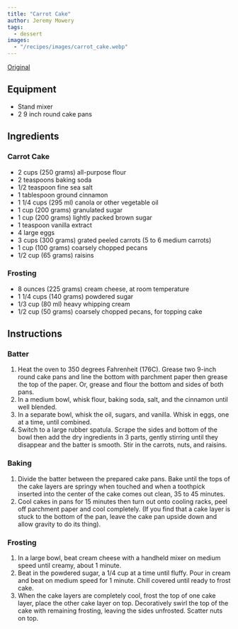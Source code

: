 ```yaml
---
title: "Carrot Cake"
author: Jeremy Mowery
tags:
  - dessert
images:
  - "/recipes/images/carrot_cake.webp"
---
```


[Original](https://www.inspiredtaste.net/25753/carrot-cake-recipe/itr_print/)

## Equipment

- Stand mixer
- 2 9 inch round cake pans

## Ingredients

### Carrot Cake

- 2 cups (250 grams) all-purpose flour
- 2 teaspoons baking soda
- 1/2 teaspoon fine sea salt
- 1 tablespoon ground cinnamon
- 1 1/4 cups (295 ml) canola or other vegetable oil
- 1 cup (200 grams) granulated sugar
- 1 cup (200 grams) lightly packed brown sugar
- 1 teaspoon vanilla extract
- 4 large eggs
- 3 cups (300 grams) grated peeled carrots (5 to 6 medium carrots)
- 1 cup (100 grams) coarsely chopped pecans
- 1/2 cup (65 grams) raisins

### Frosting

- 8 ounces (225 grams) cream cheese, at room temperature
- 1 1/4 cups (140 grams) powdered sugar
- 1/3 cup (80 ml) heavy whipping cream
- 1/2 cup (50 grams) coarsely chopped pecans, for topping cake

## Instructions

### Batter

1. Heat the oven to 350 degrees Fahrenheit (176C). Grease two 9-inch round cake pans and line the bottom with parchment paper then grease the top of the paper. Or, grease and flour the bottom and sides of both pans.
2. In a medium bowl, whisk flour, baking soda, salt, and the cinnamon until well blended.
3. In a separate bowl, whisk the oil, sugars, and vanilla. Whisk in eggs, one at a time, until combined.
4. Switch to a large rubber spatula. Scrape the sides and bottom of the bowl then add the dry ingredients in 3 parts, gently stirring until they disappear and the batter is smooth. Stir in the carrots, nuts, and raisins.

### Baking

1. Divide the batter between the prepared cake pans. Bake until the tops of the cake layers are springy when touched and when a toothpick inserted into the center of the cake comes out clean, 35 to 45 minutes.
2. Cool cakes in pans for 15 minutes then turn out onto cooling racks, peel off parchment paper and cool completely. (If you find that a cake layer is stuck to the bottom of the pan, leave the cake pan upside down and allow gravity to do its thing).

### Frosting

1. In a large bowl, beat cream cheese with a handheld mixer on medium speed until creamy, about 1 minute.
2. Beat in the powdered sugar, a 1/4 cup at a time until fluffy. Pour in cream and beat on medium speed for 1 minute. Chill covered until ready to frost cake.
3. When the cake layers are completely cool, frost the top of one cake layer, place the other cake layer on top. Decoratively swirl the top of the cake with remaining frosting, leaving the sides unfrosted. Scatter nuts on top.
